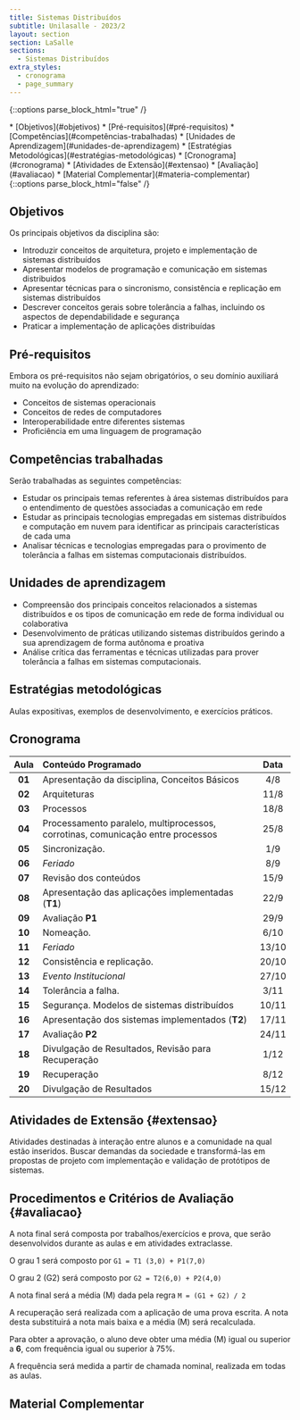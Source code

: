 ```yaml
---
title: Sistemas Distribuídos
subtitle: Unilasalle - 2023/2
layout: section
section: LaSalle
sections:
  - Sistemas Distribuídos
extra_styles:
  - cronograma
  - page_summary
---
```

{::options parse_block_html="true" /}
<div id="page_summary">
* [Objetivos](#objetivos)
* [Pré-requisitos](#pré-requisitos)
* [Competências](#competências-trabalhadas)
* [Unidades de Aprendizagem](#unidades-de-aprendizagem)
* [Estratégias Metodológicas](#estratégias-metodológicas)
* [Cronograma](#cronograma) 
* [Atividades de Extensão](#extensao)
* [Avaliação](#avaliacao)
* [Material Complementar](#materia-complementar)
</div>
{::options parse_block_html="false" /}

## Objetivos

Os principais objetivos da disciplina são:

* Introduzir conceitos de arquitetura, projeto e implementação de sistemas distribuídos
* Apresentar modelos de programação e comunicação em sistemas distribuidos
* Apresentar técnicas para o sincronismo, consistência e replicação em sistemas distribuídos
* Descrever conceitos gerais sobre tolerância a falhas, incluindo os aspectos de dependabilidade e segurança
* Praticar a implementação de aplicações distribuídas


## Pré-requisitos

Embora os pré-requisitos não sejam obrigatórios, o seu domínio auxiliará muito na evolução do aprendizado:

* Conceitos de sistemas operacionais
* Conceitos de redes de computadores
* Interoperabilidade entre diferentes sistemas
* Proficiência em uma linguagem de programação


## Competências trabalhadas

Serão trabalhadas as seguintes competências:

* Estudar os principais temas referentes à área sistemas distribuídos para o entendimento de questões associadas a comunicação em rede
* Estudar as principais tecnologias empregadas em sistemas distribuídos e computação em nuvem para identificar as principais características de cada uma
* Analisar técnicas e tecnologias empregadas para o provimento de tolerância a falhas em sistemas computacionais distribuídos.


## Unidades de aprendizagem

* Compreensão dos principais conceitos relacionados a sistemas distribuídos e os tipos de comunicação em rede de forma individual ou colaborativa
* Desenvolvimento de práticas utilizando sistemas distribuídos gerindo a sua aprendizagem de forma autônoma e proativa
* Análise crítica das ferramentas e técnicas utilizadas para prover tolerância a falhas em sistemas computacionais.


## Estratégias metodológicas

Aulas expositivas, exemplos de desenvolvimento, e exercícios práticos.


## Cronograma

| Aula | Conteúdo Programado | Data |
| :--: | :------------------ | :--: |
| **01** | Apresentação da disciplina, Conceitos Básicos | 4/8 |
| **02** | Arquiteturas | 11/8 |
| **03** | Processos | 18/8 |
| **04** | Processamento paralelo, multiprocessos, corrotinas, comunicação entre processos | 25/8 |
| **05** | Sincronização. | 1/9 |
| **06** | _Feriado_ | 8/9 |
| **07** | Revisão dos conteúdos | 15/9 |
| **08** | Apresentação das aplicações implementadas (**T1**) | 22/9 |
| **09** | Avaliação **P1** | 29/9 |
| **10** | Nomeação. | 6/10 |
| **11** | _Feriado_ | 13/10 |
| **12** | Consistência e replicação. | 20/10 |
| **13** | _Evento Institucional_ | 27/10 |
| **14** | Tolerância a falha. | 3/11 |
| **15** | Segurança. Modelos de sistemas distribuídos | 10/11 |
| **16** | Apresentação dos sistemas implementados (**T2**) | 17/11 |
| **17** | Avaliação **P2** | 24/11 |
| **18** | Divulgação de Resultados, Revisão para Recuperação | 1/12 |
| **19** | Recuperação | 8/12 |
| **20** | Divulgação de Resultados | 15/12 |


## Atividades de Extensão {#extensao}

Atividades destinadas à interação entre alunos e a comunidade na qual estão inseridos. Buscar demandas da sociedade e transformá-las em propostas de projeto com implementação e validação de protótipos de sistemas.


## Procedimentos e Critérios de Avaliação {#avaliacao}

A nota final será composta por trabalhos/exercícios e prova, que serão desenvolvidos durante as aulas e em atividades extraclasse.

O grau 1 será composto por `G1 = T1 (3,0) + P1(7,0)`

O grau 2 (G2) será composto por `G2 = T2(6,0) + P2(4,0)`

A nota final será a média (M) dada pela regra `M = (G1 + G2) / 2`

A recuperação será realizada com a aplicação de uma prova escrita. A nota desta substituirá a nota mais baixa e a média (M) será recalculada.

Para obter a aprovação, o aluno deve obter uma média (M) igual ou superior a **6**, com frequência igual ou superior à 75%.

A frequência será medida a partir de chamada nominal, realizada em todas as aulas.


## Material Complementar
